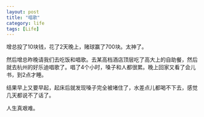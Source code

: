 ```yaml
---
layout: post
title: "唱歌"
category: life
tags: [Life]
---
```


增总投了10块钱，花了2天晚上，赌球赢了700块。太神了。

然后增总昨晚请我们去吃饭和唱歌。去某高档酒店顶层吃了高大上的自助餐，然后就去杭州的好乐迪唱歌了。唱了4个小时，嗓子和人都很累。晚上回家又看了会儿书，到2点才睡。

结果早上又要早起，起床后就发现嗓子完全被堵住了，水差点儿都喝不下去，感觉几天都说不了话了。

人生真艰难。

